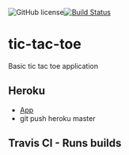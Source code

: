![GitHub license](https://img.shields.io/badge/license-MIT-blue.svg)[![Build Status](https://travis-ci.com/ZackBorton/tic-tac-toe.svg?token=jZNcj1bJUCyLgrR7QyUU&branch=master)](https://travis-ci.com/ZackBorton/tic-tac-toe)

# tic-tac-toe
Basic tic tac toe application

## Heroku
* [App](https://sleepy-stream-63163.herokuapp.com)
* git push heroku master
## Travis CI - Runs builds 
